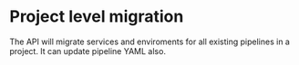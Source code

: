# Project level migration

The API will migrate services and enviroments for all existing pipelines in a project. It can update pipeline YAML also.
